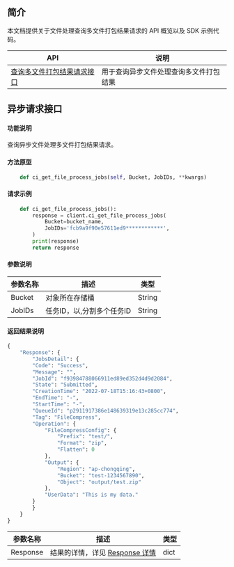 
## 简介

本文档提供关于文件处理查询多文件打包结果请求的 API 概览以及 SDK 示例代码。

| API  |	说明  |
|----|-----|
| [查询多文件打包结果请求接口](https://cloud.tencent.com/document/product/436/83109)  |       用于查询异步文件处理查询多文件打包结果  |



## 异步请求接口

#### 功能说明

查询异步文件处理多文件打包结果请求。

#### 方法原型

```py
    def ci_get_file_process_jobs(self, Bucket, JobIDs, **kwargs)
```

#### 请求示例

```py
    def ci_get_file_process_jobs():
        response = client.ci_get_file_process_jobs(
            Bucket=bucket_name,
            JobIDs='fcb9a9f90e57611ed9************',
        )
        print(response)
        return response
```

#### 参数说明


| 参数名称            | 描述                                                         | 类型   |
| ------------------- | ------------------------------------------------------------ | ------ |
| Bucket              | 对象所在存储桶                                               | String |
| JobIDs                 | 任务ID，以,分割多个任务ID                        | String |

#### 返回结果说明

```py
{
    "Response": {
        "JobsDetail": {
        "Code": "Success",
        "Message": "",
        "JobId": "f93984788066911ed89ed352d4d9d2084",
        "State": "Submitted",
        "CreationTime": "2022-07-18T15:16:43+0800",
        "EndTime": "-",
        "StartTime": "-",
        "QueueId": "p2911917386e148639319e13c285cc774",
        "Tag": "FileCompress",
        "Operation": {
            "FileCompressConfig": {
                "Prefix": "test/",
                "Format": "zip",
                "Flatten": 0
            },
            "Output": {
                "Region": "ap-chongqing",
                "Bucket": "test-1234567890",
                "Object": "output/test.zip"
            },
            "UserData": "This is my data."
        }
        }
    }
}

```

| 参数名称   | 描述           | 类型      |
| ---------- | -------------- | --------- |
| Response | 结果的详情，详见 [Response 详情](https://cloud.tencent.com/document/product/436/83113#.E5.93.8D.E5.BA.94) | dict |

